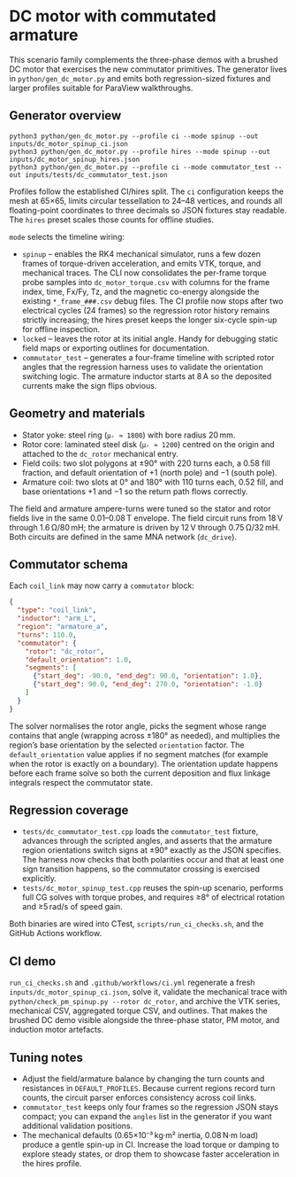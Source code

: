 # DC motor with commutated armature

This scenario family complements the three-phase demos with a brushed DC
motor that exercises the new commutator primitives. The generator lives in
`python/gen_dc_motor.py` and emits both regression-sized fixtures and larger
profiles suitable for ParaView walkthroughs.

## Generator overview

```
python3 python/gen_dc_motor.py --profile ci --mode spinup --out inputs/dc_motor_spinup_ci.json
python3 python/gen_dc_motor.py --profile hires --mode spinup --out inputs/dc_motor_spinup_hires.json
python3 python/gen_dc_motor.py --profile ci --mode commutator_test --out inputs/tests/dc_commutator_test.json
```

Profiles follow the established CI/hires split. The `ci` configuration keeps the
mesh at 65×65, limits circular tessellation to 24–48 vertices, and rounds all
floating-point coordinates to three decimals so JSON fixtures stay readable. The
`hires` preset scales those counts for offline studies.

`mode` selects the timeline wiring:

* `spinup` – enables the RK4 mechanical simulator, runs a few dozen frames of
  torque-driven acceleration, and emits VTK, torque, and mechanical traces. The
  CLI now consolidates the per-frame torque probe samples into
  `dc_motor_torque.csv` with columns for the frame index, time, Fx/Fy, Tz, and
  the magnetic co-energy alongside the existing `*_frame_###.csv` debug files.
  The CI profile now stops after two electrical cycles (24 frames) so the
  regression rotor history remains strictly increasing; the hires preset keeps
  the longer six-cycle spin-up for offline inspection.
* `locked` – leaves the rotor at its initial angle. Handy for debugging static
  field maps or exporting outlines for documentation.
* `commutator_test` – generates a four-frame timeline with scripted rotor angles
  that the regression harness uses to validate the orientation switching logic.
  The armature inductor starts at 8 A so the deposited currents make the sign
  flips obvious.

## Geometry and materials

* Stator yoke: steel ring (`μᵣ ≈ 1800`) with bore radius 20 mm.
* Rotor core: laminated steel disk (`μᵣ ≈ 1200`) centred on the origin and
  attached to the `dc_rotor` mechanical entry.
* Field coils: two slot polygons at ±90° with 220 turns each, a 0.58 fill
  fraction, and default orientation of +1 (north pole) and −1 (south pole).
* Armature coil: two slots at 0° and 180° with 110 turns each, 0.52 fill, and
  base orientations +1 and −1 so the return path flows correctly.

The field and armature ampere-turns were tuned so the stator and rotor fields
live in the same 0.01–0.08 T envelope. The field circuit runs from 18 V through
1.6 Ω/80 mH; the armature is driven by 12 V through 0.75 Ω/32 mH. Both circuits
are defined in the same MNA network (`dc_drive`).

## Commutator schema

Each `coil_link` may now carry a `commutator` block:

```json
{
  "type": "coil_link",
  "inductor": "arm_L",
  "region": "armature_a",
  "turns": 110.0,
  "commutator": {
    "rotor": "dc_rotor",
    "default_orientation": 1.0,
    "segments": [
      {"start_deg": -90.0, "end_deg": 90.0, "orientation": 1.0},
      {"start_deg": 90.0, "end_deg": 270.0, "orientation": -1.0}
    ]
  }
}
```

The solver normalises the rotor angle, picks the segment whose range contains
that angle (wrapping across ±180° as needed), and multiplies the region’s base
orientation by the selected `orientation` factor. The `default_orientation`
value applies if no segment matches (for example when the rotor is exactly on a
boundary). The orientation update happens before each frame solve so both the
current deposition and flux linkage integrals respect the commutator state.

## Regression coverage

* `tests/dc_commutator_test.cpp` loads the `commutator_test` fixture, advances
  through the scripted angles, and asserts that the armature region orientations
  switch signs at ±90° exactly as the JSON specifies. The harness now checks
  that both polarities occur and that at least one sign transition happens, so
  the commutator crossing is exercised explicitly.
* `tests/dc_motor_spinup_test.cpp` reuses the spin-up scenario, performs full CG
  solves with torque probes, and requires ≥8° of electrical rotation and ≥5 rad/s
  of speed gain.

Both binaries are wired into CTest, `scripts/run_ci_checks.sh`, and the GitHub
Actions workflow.

## CI demo

`run_ci_checks.sh` and `.github/workflows/ci.yml` regenerate a fresh
`inputs/dc_motor_spinup_ci.json`, solve it, validate the mechanical trace with
`python/check_pm_spinup.py --rotor dc_rotor`, and archive the VTK series,
mechanical CSV, aggregated torque CSV, and outlines. That makes the brushed DC
demo visible alongside the three-phase stator, PM motor, and induction motor
artefacts.

## Tuning notes

* Adjust the field/armature balance by changing the turn counts and resistances
  in `DEFAULT_PROFILES`. Because current regions record turn counts, the circuit
  parser enforces consistency across coil links.
* `commutator_test` keeps only four frames so the regression JSON stays compact;
  you can expand the `angles` list in the generator if you want additional
  validation positions.
* The mechanical defaults (0.65×10⁻³ kg·m² inertia, 0.08 N·m load) produce a
  gentle spin-up in CI. Increase the load torque or damping to explore steady
  states, or drop them to showcase faster acceleration in the hires profile.
